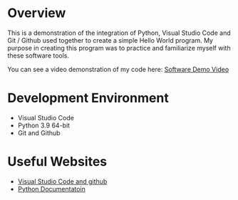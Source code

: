# Overview

This is a demonstration of the integration of Python, Visual Studio Code and Git / Github used together to create a simple Hello World program. My 
purpose in creating this program was to practice and familiarize myself with these software tools.



You can see a video demonstration of my code here: [Software Demo Video](http://youtube.link.goes.here)

# Development Environment

* Visual Studio Code
* Python 3.9 64-bit
* Git and Github

# Useful Websites

* [Visual Studio Code and github](https://code.visualstudio.com/docs/editor/github)
* [Python Documentatoin](https://www.w3schools.com/python/default.asp)